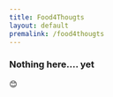 ```yaml
---
title: Food4Thougts
layout: default
premalink: /food4thougts
---
```


### Nothing here.... yet 

:blush:

<!--
{% include quotes.html %} 
-->

